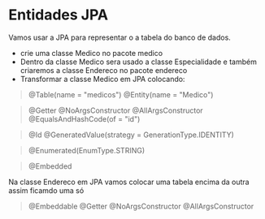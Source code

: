 # Entidades JPA

Vamos usar a JPA para representar o a tabela do banco de dados.

- crie uma classe Medico no pacote medico
- Dentro da classe Medico sera usado a classe Especialidade e também criaremos a classe Endereco no pacote endereco
- Transformar a classe Medico em JPA colocando:

> @Table(name = "medicos")
  @Entity(name = "Medico")

>@Getter
@NoArgsConstructor
@AllArgsConstructor
@EqualsAndHashCode(of = "id") 

> @Id @GeneratedValue(strategy = GenerationType.IDENTITY)
   
 > @Enumerated(EnumType.STRING)
   
  > @Embedded
  

Na classe Endereco em JPA vamos colocar uma tabela encima da outra assim ficamdo uma só

> @Embeddable
@Getter
@NoArgsConstructor
@AllArgsConstructor